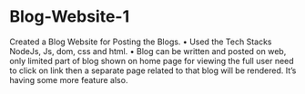 # Blog-Website-1
Created a Blog Website for Posting the Blogs.
• Used the Tech Stacks NodeJs, Js, dom, css and html.
• Blog can be written and posted on web, only limited part of blog shown on home page for viewing the full user need to
click on link then a separate page related to that blog will be rendered. It’s having some more feature also.
